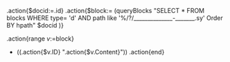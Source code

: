 
.action{$docid:=.id}
.action{$block:= (queryBlocks "SELECT * FROM blocks WHERE type= 'd' AND path like '%/?/______________-_______.sy' Order BY hpath" $docid )}

.action{range $v:=$block} 
- ((.action{$v.ID} ".action{$v.Content}")) 
.action{end}
